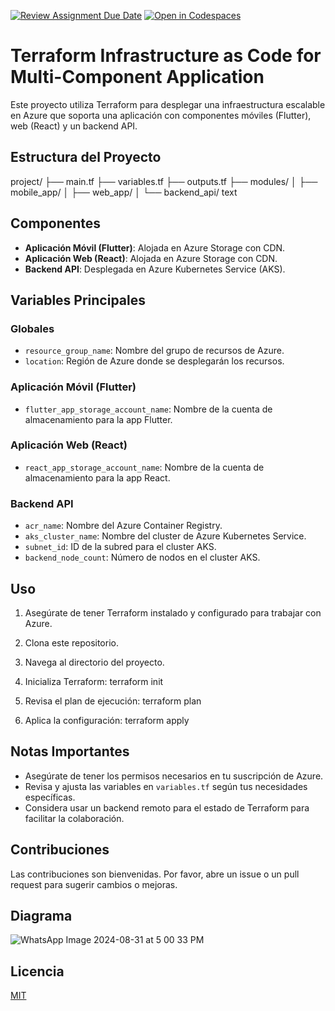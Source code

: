 [![Review Assignment Due Date](https://classroom.github.com/assets/deadline-readme-button-22041afd0340ce965d47ae6ef1cefeee28c7c493a6346c4f15d667ab976d596c.svg)](https://classroom.github.com/a/vK6WBQ1t)
[![Open in Codespaces](https://classroom.github.com/assets/launch-codespace-2972f46106e565e64193e422d61a12cf1da4916b45550586e14ef0a7c637dd04.svg)](https://classroom.github.com/open-in-codespaces?assignment_repo_id=15560937)

# Terraform Infrastructure as Code for Multi-Component Application

Este proyecto utiliza Terraform para desplegar una infraestructura escalable en Azure que soporta una aplicación con componentes móviles (Flutter), web (React) y un backend API.

## Estructura del Proyecto

project/
├── main.tf
├── variables.tf
├── outputs.tf
├── modules/
│ ├── mobile_app/
│ ├── web_app/
│ └── backend_api/
text


## Componentes

- **Aplicación Móvil (Flutter)**: Alojada en Azure Storage con CDN.
- **Aplicación Web (React)**: Alojada en Azure Storage con CDN.
- **Backend API**: Desplegada en Azure Kubernetes Service (AKS).

## Variables Principales

### Globales
- `resource_group_name`: Nombre del grupo de recursos de Azure.
- `location`: Región de Azure donde se desplegarán los recursos.

### Aplicación Móvil (Flutter)
- `flutter_app_storage_account_name`: Nombre de la cuenta de almacenamiento para la app Flutter.

### Aplicación Web (React)
- `react_app_storage_account_name`: Nombre de la cuenta de almacenamiento para la app React.

### Backend API
- `acr_name`: Nombre del Azure Container Registry.
- `aks_cluster_name`: Nombre del cluster de Azure Kubernetes Service.
- `subnet_id`: ID de la subred para el cluster AKS.
- `backend_node_count`: Número de nodos en el cluster AKS.

## Uso

1. Asegúrate de tener Terraform instalado y configurado para trabajar con Azure.
2. Clona este repositorio.
3. Navega al directorio del proyecto.
4. Inicializa Terraform: 
terraform init

5. Revisa el plan de ejecución:
terraform plan

6. Aplica la configuración:
terraform apply


## Notas Importantes

- Asegúrate de tener los permisos necesarios en tu suscripción de Azure.
- Revisa y ajusta las variables en `variables.tf` según tus necesidades específicas.
- Considera usar un backend remoto para el estado de Terraform para facilitar la colaboración.

## Contribuciones

Las contribuciones son bienvenidas. Por favor, abre un issue o un pull request para sugerir cambios o mejoras.

## Diagrama
![WhatsApp Image 2024-08-31 at 5 00 33 PM](https://github.com/user-attachments/assets/e3c8a7ba-7751-4262-bae1-f04646c828ba)

## Licencia

[MIT](https://choosealicense.com/licenses/mit/)

